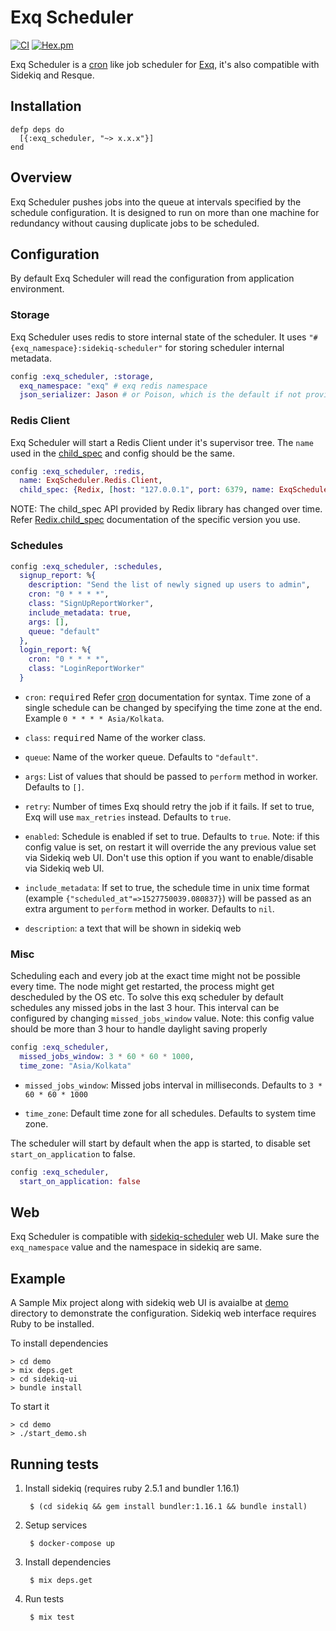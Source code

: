 # Exq Scheduler

[![CI](https://github.com/activesphere/exq-scheduler/actions/workflows/ci.yml/badge.svg)](https://github.com/activesphere/exq-scheduler/actions/workflows/ci.yml)
[![Hex.pm](https://img.shields.io/hexpm/v/exq_scheduler.svg)](https://hex.pm/packages/exq_scheduler)

Exq Scheduler is a [cron](https://en.wikipedia.org/wiki/Cron) like job scheduler for
[Exq](https://github.com/akira/exq), it's also compatible with Sidekiq
and Resque.

## Installation

```
defp deps do
  [{:exq_scheduler, "~> x.x.x"}]
end
```

## Overview

Exq Scheduler pushes jobs into the queue at intervals specified by the
schedule configuration. It is designed to run on more than one machine
for redundancy without causing duplicate jobs to be scheduled.

## Configuration

By default Exq Scheduler will read the configuration from application environment.

### Storage

Exq Scheduler uses redis to store internal state of the scheduler.
It uses `"#{exq_namespace}:sidekiq-scheduler"` for storing scheduler internal metadata.

```elixir
config :exq_scheduler, :storage,
  exq_namespace: "exq" # exq redis namespace
  json_serializer: Jason # or Poison, which is the default if not provided
```
### Redis Client

Exq Scheduler will start a Redis Client under it's supervisor
tree. The `name` used in the [child_spec](https://hexdocs.pm/elixir/Supervisor.html#module-child_spec-1) and config should be the
same.

```elixir
config :exq_scheduler, :redis,
  name: ExqScheduler.Redis.Client,
  child_spec: {Redix, [host: "127.0.0.1", port: 6379, name: ExqScheduler.Redis.Client]}
```

NOTE: The child\_spec API provided by Redix library has changed over
time. Refer [Redix.child\_spec](https://hexdocs.pm/redix/Redix.html#child_spec/1) documentation of the specific
version you use.

### Schedules

```elixir
config :exq_scheduler, :schedules,
  signup_report: %{
    description: "Send the list of newly signed up users to admin",
    cron: "0 * * * *",
    class: "SignUpReportWorker",
    include_metadata: true,
    args: [],
    queue: "default"
  },
  login_report: %{
    cron: "0 * * * *",
    class: "LoginReportWorker"
  }
```

* `cron`: <kbd>required</kbd> Refer
  [cron](https://en.wikipedia.org/wiki/Cron) documentation for
  syntax. Time zone of a single schedule can be changed by specifying
  the time zone at the end. Example `0 * * * * Asia/Kolkata`.

* `class`: <kbd>required</kbd> Name of the worker class.

* `queue`: Name of the worker queue. Defaults to `"default"`.

* `args`: List of values that should be passed to `perform` method in
  worker. Defaults to `[]`.

* `retry`: Number of times Exq should retry the job if it fails. If set to true, Exq will use `max_retries` instead. Defaults to `true`.

* `enabled`: Schedule is enabled if set to true. Defaults to
  `true`. Note: if this config value is set, on restart it will
  override the any previous value set via Sidekiq web UI. Don't use
  this option if you want to enable/disable via Sidekiq web UI.

* `include_metadata`: If set to true, the schedule time in unix time format (example
  `{"scheduled_at"=>1527750039.080837}`) will be passed as an
  extra argument to `perform` method in worker. Defaults to `nil`.

* `description`: a text that will be shown in sidekiq web

### Misc

Scheduling each and every job at the exact time might not be possible
every time. The node might get restarted, the process might get
descheduled by the OS etc. To solve this exq scheduler by default
schedules any missed jobs in the last 3 hour. This interval can be
configured by changing `missed_jobs_window` value. Note: this config
value should be more than 3 hour to handle daylight saving properly

```elixir
config :exq_scheduler,
  missed_jobs_window: 3 * 60 * 60 * 1000,
  time_zone: "Asia/Kolkata"
```

* `missed_jobs_window`: Missed jobs interval in milliseconds. Defaults to
  `3 * 60 * 60 * 1000`

* `time_zone`: Default time zone for all schedules. Defaults to system
  time zone.

The scheduler will start by default when the app is started, to
disable set `start_on_application` to false.

```elixir
config :exq_scheduler,
  start_on_application: false
```

## Web

Exq Scheduler is compatible with
[sidekiq-scheduler](https://github.com/moove-it/sidekiq-scheduler#sidekiq-web-integration)
web UI. Make sure the `exq_namespace` value and the namespace in
sidekiq are same.

## Example

A Sample Mix project along with sidekiq web UI is avaialbe at
[demo](https://github.com/activesphere/exq-scheduler/tree/master/demo)
directory to demonstrate the configuration.  Sidekiq web interface
requires Ruby to be installed.

To install dependencies

```
> cd demo
> mix deps.get
> cd sidekiq-ui
> bundle install
```

To start it

```
> cd demo
> ./start_demo.sh
```

## Running tests

1. Install sidekiq (requires ruby 2.5.1 and bundler 1.16.1)

        $ (cd sidekiq && gem install bundler:1.16.1 && bundle install)

1. Setup services

        $ docker-compose up

1. Install dependencies

        $ mix deps.get

1. Run tests

        $ mix test
